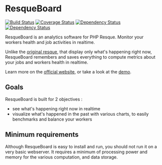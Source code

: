 # ResqueBoard
[![Build Status](https://travis-ci.org/kamisama/ResqueBoard.png?branch=dev)](https://travis-ci.org/kamisama/ResqueBoard) [![Coverage Status](https://coveralls.io/repos/kamisama/ResqueBoard/badge.png)](https://coveralls.io/r/kamisama/ResqueBoard) [![Dependency Status](https://www.versioneye.com/user/projects/53cfdcf74b95470152000003/badge.svg?style=flat)](https://www.versioneye.com/user/projects/53cfdcf74b95470152000003) [![Dependency Status](https://www.versioneye.com/user/projects/53cfdda84b954729e6000017/badge.svg?style=flat)](https://www.versioneye.com/user/projects/53cfdda84b954729e6000017)

ResqueBoard is an analytics software for PHP Resque. Monitor your workers health and job activities in realtime.

Unlike the [original resque](https://github.com/defunkt/resque/#the-front-end), that display only what's happening right now, ResqueBoard remembers and saves  everything to compute metrics about your jobs and workers health in realtime.

Learn more on the [official website](http://resqueboard.kamisama.me), or take a look at the [demo](http://resque.kamisama.me/).

## Goals
ResqueBoard is built for 2 objectives :

* see what's happening right now in realtime
* visualize what's happened in the past with various charts, to easily benchmarks and balance your workers

## Minimum requirements

Although ResqueBoard is easy to install and run, you should not run it on a very basic webserver. It requires a minimum of processing power and memory for the various computation, and data storage.
